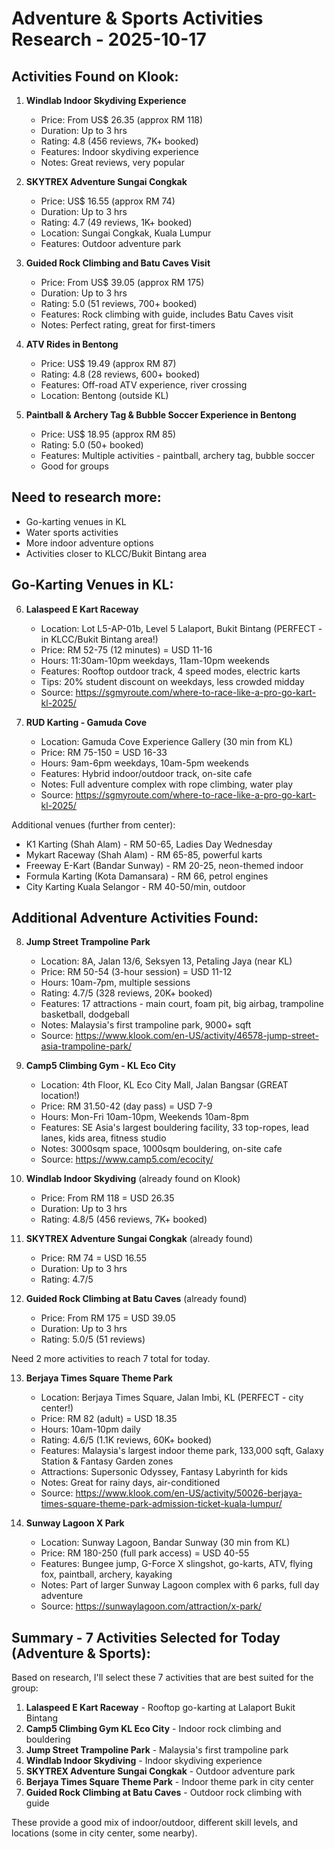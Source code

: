 # Adventure & Sports Activities Research - 2025-10-17

## Activities Found on Klook:

1. **Windlab Indoor Skydiving Experience**
   - Price: From US$ 26.35 (approx RM 118)
   - Duration: Up to 3 hrs
   - Rating: 4.8 (456 reviews, 7K+ booked)
   - Features: Indoor skydiving experience
   - Notes: Great reviews, very popular

2. **SKYTREX Adventure Sungai Congkak**
   - Price: US$ 16.55 (approx RM 74)
   - Duration: Up to 3 hrs
   - Rating: 4.7 (49 reviews, 1K+ booked)
   - Location: Sungai Congkak, Kuala Lumpur
   - Features: Outdoor adventure park

3. **Guided Rock Climbing and Batu Caves Visit**
   - Price: From US$ 39.05 (approx RM 175)
   - Duration: Up to 3 hrs
   - Rating: 5.0 (51 reviews, 700+ booked)
   - Features: Rock climbing with guide, includes Batu Caves visit
   - Notes: Perfect rating, great for first-timers

4. **ATV Rides in Bentong**
   - Price: US$ 19.49 (approx RM 87)
   - Rating: 4.8 (28 reviews, 600+ booked)
   - Features: Off-road ATV experience, river crossing
   - Location: Bentong (outside KL)

5. **Paintball & Archery Tag & Bubble Soccer Experience in Bentong**
   - Price: US$ 18.95 (approx RM 85)
   - Rating: 5.0 (50+ booked)
   - Features: Multiple activities - paintball, archery tag, bubble soccer
   - Good for groups

## Need to research more:
- Go-karting venues in KL
- Water sports activities
- More indoor adventure options
- Activities closer to KLCC/Bukit Bintang area




## Go-Karting Venues in KL:

6. **Lalaspeed E Kart Raceway**
   - Location: Lot L5-AP-01b, Level 5 Lalaport, Bukit Bintang (PERFECT - in KLCC/Bukit Bintang area!)
   - Price: RM 52-75 (12 minutes) = USD 11-16
   - Hours: 11:30am-10pm weekdays, 11am-10pm weekends
   - Features: Rooftop outdoor track, 4 speed modes, electric karts
   - Tips: 20% student discount on weekdays, less crowded midday
   - Source: https://sgmyroute.com/where-to-race-like-a-pro-go-kart-kl-2025/

7. **RUD Karting - Gamuda Cove**
   - Location: Gamuda Cove Experience Gallery (30 min from KL)
   - Price: RM 75-150 = USD 16-33
   - Hours: 9am-6pm weekdays, 10am-5pm weekends
   - Features: Hybrid indoor/outdoor track, on-site cafe
   - Notes: Full adventure complex with rope climbing, water play
   - Source: https://sgmyroute.com/where-to-race-like-a-pro-go-kart-kl-2025/

Additional venues (further from center):
- K1 Karting (Shah Alam) - RM 50-65, Ladies Day Wednesday
- Mykart Raceway (Shah Alam) - RM 65-85, powerful karts
- Freeway E-Kart (Bandar Sunway) - RM 20-25, neon-themed indoor
- Formula Karting (Kota Damansara) - RM 66, petrol engines
- City Karting Kuala Selangor - RM 40-50/min, outdoor




## Additional Adventure Activities Found:

8. **Jump Street Trampoline Park**
   - Location: 8A, Jalan 13/6, Seksyen 13, Petaling Jaya (near KL)
   - Price: RM 50-54 (3-hour session) = USD 11-12
   - Hours: 10am-7pm, multiple sessions
   - Rating: 4.7/5 (328 reviews, 20K+ booked)
   - Features: 17 attractions - main court, foam pit, big airbag, trampoline basketball, dodgeball
   - Notes: Malaysia's first trampoline park, 9000+ sqft
   - Source: https://www.klook.com/en-US/activity/46578-jump-street-asia-trampoline-park/

9. **Camp5 Climbing Gym - KL Eco City**
   - Location: 4th Floor, KL Eco City Mall, Jalan Bangsar (GREAT location!)
   - Price: RM 31.50-42 (day pass) = USD 7-9
   - Hours: Mon-Fri 10am-10pm, Weekends 10am-8pm
   - Features: SE Asia's largest bouldering facility, 33 top-ropes, lead lanes, kids area, fitness studio
   - Notes: 3000sqm space, 1000sqm bouldering, on-site cafe
   - Source: https://www.camp5.com/ecocity/

10. **Windlab Indoor Skydiving** (already found on Klook)
    - Price: From RM 118 = USD 26.35
    - Duration: Up to 3 hrs
    - Rating: 4.8/5 (456 reviews, 7K+ booked)

11. **SKYTREX Adventure Sungai Congkak** (already found)
    - Price: RM 74 = USD 16.55
    - Duration: Up to 3 hrs
    - Rating: 4.7/5

12. **Guided Rock Climbing at Batu Caves** (already found)
    - Price: From RM 175 = USD 39.05
    - Duration: Up to 3 hrs
    - Rating: 5.0/5 (51 reviews)

Need 2 more activities to reach 7 total for today.




13. **Berjaya Times Square Theme Park**
    - Location: Berjaya Times Square, Jalan Imbi, KL (PERFECT - city center!)
    - Price: RM 82 (adult) = USD 18.35
    - Hours: 10am-10pm daily
    - Rating: 4.6/5 (1.1K reviews, 60K+ booked)
    - Features: Malaysia's largest indoor theme park, 133,000 sqft, Galaxy Station & Fantasy Garden zones
    - Attractions: Supersonic Odyssey, Fantasy Labyrinth for kids
    - Notes: Great for rainy days, air-conditioned
    - Source: https://www.klook.com/en-US/activity/50026-berjaya-times-square-theme-park-admission-ticket-kuala-lumpur/

14. **Sunway Lagoon X Park**
    - Location: Sunway Lagoon, Bandar Sunway (30 min from KL)
    - Price: RM 180-250 (full park access) = USD 40-55
    - Features: Bungee jump, G-Force X slingshot, go-karts, ATV, flying fox, paintball, archery, kayaking
    - Notes: Part of larger Sunway Lagoon complex with 6 parks, full day adventure
    - Source: https://sunwaylagoon.com/attraction/x-park/

## Summary - 7 Activities Selected for Today (Adventure & Sports):

Based on research, I'll select these 7 activities that are best suited for the group:

1. **Lalaspeed E Kart Raceway** - Rooftop go-karting at Lalaport Bukit Bintang
2. **Camp5 Climbing Gym KL Eco City** - Indoor rock climbing and bouldering
3. **Jump Street Trampoline Park** - Malaysia's first trampoline park
4. **Windlab Indoor Skydiving** - Indoor skydiving experience
5. **SKYTREX Adventure Sungai Congkak** - Outdoor adventure park
6. **Berjaya Times Square Theme Park** - Indoor theme park in city center
7. **Guided Rock Climbing at Batu Caves** - Outdoor rock climbing with guide

These provide a good mix of indoor/outdoor, different skill levels, and locations (some in city center, some nearby).


